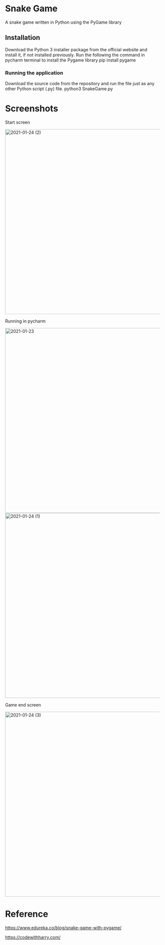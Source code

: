 # Snake Game
A snake game written in Python using the PyGame library

## Installation 
Download the Python 3 installer package from the official website and install it, if not installed previously.
Run the following the command in pycharm terminal to install the Pygame library
pip install pygame

### Running the application
Download the source code from the repository and run the file just as any other Python script (.py) file.
python3 SnakeGame.py

# Screenshots
Start screen

<img width="601" alt="2021-01-24 (2)" src="https://user-images.githubusercontent.com/77839544/105633046-5e8a2700-5e7c-11eb-9ba7-8e8c37b11e41.png">

Running in pycharm

<img width="601" alt="2021-01-23" src="https://user-images.githubusercontent.com/77839544/105632772-04d52d00-5e7b-11eb-894a-ecc34c6df58f.png">

<img width="601" alt="2021-01-24 (1)" src="https://user-images.githubusercontent.com/77839544/105632928-d0ae3c00-5e7b-11eb-85aa-7efaf68292db.png">

Game end screen

<img width="601" alt="2021-01-24 (3)" src="https://user-images.githubusercontent.com/77839544/105633287-bb3a1180-5e7d-11eb-956a-a271be9fb9ca.png">


# Reference
https://www.edureka.co/blog/snake-game-with-pygame/

https://codewithharry.com/





